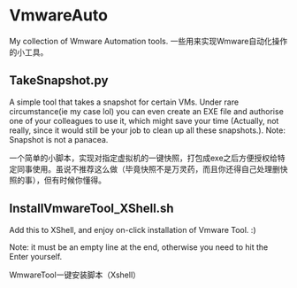 # VmwareAuto
My collection of Wmware Automation tools. 一些用来实现Wmware自动化操作的小工具。

## TakeSnapshot.py
A simple tool that takes a snapshot for certain VMs. Under rare circumstance(ie my case lol) you can even create an EXE file and authorise one of your colleagues to use it, which might save your time (Actually, not really, since it would still be your job to clean up all these snapshots.). Note: Snapshot is not a panacea.

一个简单的小脚本，实现对指定虚拟机的一键快照，打包成exe之后方便授权给特定同事使用。虽说不推荐这么做（毕竟快照不是万灵药，而且你还得自己处理删快照的事），但有时候你懂得。

## InstallVmwareTool_XShell.sh
Add this to XShell, and enjoy on-click installation of Vmware Tool. :) 

Note: it must be an empty line at the end, otherwise you need to hit the Enter yourself.

WmwareTool一键安装脚本（Xshell）
